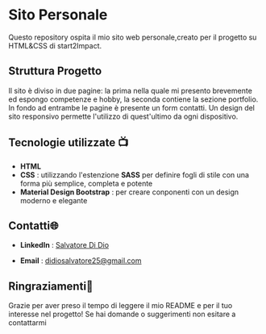 # Sito Personale 

Questo repository ospita il mio sito web personale,creato per il progetto su HTML&CSS di start2Impact.<br>

## Struttura Progetto
Il sito è diviso in due pagine: la prima nella quale mi presento brevemente ed espongo competenze e hobby, la seconda contiene la sezione portfolio. 
In fondo ad entrambe le pagine è presente un form contatti.
Un design del sito responsivo permette l'utilizzo di quest'ultimo da ogni dispositivo.


## Tecnologie utilizzate 📺

- **HTML**
- **CSS** : utilizzando l'estenzione **SASS** per definire fogli di stile con una forma più semplice, completa e potente
- **Material Design Bootstrap** : per creare conponenti con un design moderno e elegante


## Contatti🌐  

- **LinkedIn**  : [Salvatore Di Dio](https://www.linkedin.com/in/salvatore-di-dio-/)

- **Email**  : didiosalvatore25@gmail.com

## Ringraziamenti🙌 

Grazie per aver preso il tempo di leggere il mio README e per il tuo interesse nel progetto! Se hai domande o suggerimenti non esitare a contattarmi



  
